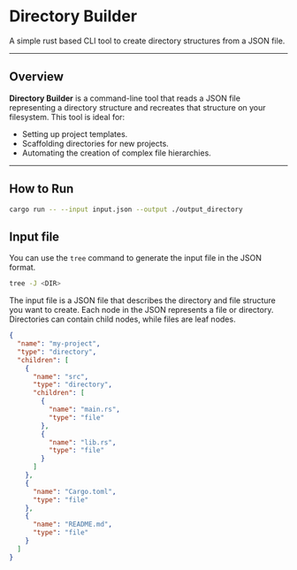 # Directory Builder

A simple rust based CLI tool to create directory structures from a JSON file.

---

## Overview

**Directory Builder** is a command-line tool that reads a JSON file representing a directory structure and recreates that structure on your filesystem. This tool is ideal for:

- Setting up project templates.
- Scaffolding directories for new projects.
- Automating the creation of complex file hierarchies.

---

## How to Run

```bash
cargo run -- --input input.json --output ./output_directory
```


## Input file

You can use the `tree` command to generate the input file in the JSON format. 

```bash
tree -J <DIR>
```

The input file is a JSON file that describes the directory and file structure you want to create. Each node in the JSON represents a file or directory. Directories can contain child nodes, while files are leaf nodes.

```json
{
  "name": "my-project",
  "type": "directory",
  "children": [
    {
      "name": "src",
      "type": "directory",
      "children": [
        {
          "name": "main.rs",
          "type": "file"
        },
        {
          "name": "lib.rs",
          "type": "file"
        }
      ]
    },
    {
      "name": "Cargo.toml",
      "type": "file"
    },
    {
      "name": "README.md",
      "type": "file"
    }
  ]
}
```







